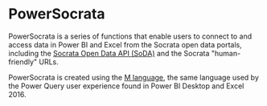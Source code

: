 PowerSocrata
==============
PowerSocrata is a series of functions that enable users to connect to and access data in Power BI and Excel from the Socrata open data portals, including the [Socrata Open Data API (SoDA)](https://dev.socrata.com/) and the Socrata "human-friendly" URLs.

PowerSocrata is created using the [M language](https://msdn.microsoft.com/query-bi/m/power-query-m-reference), the same language used by the Power Query user experience found in Power BI Desktop and Excel 2016.
